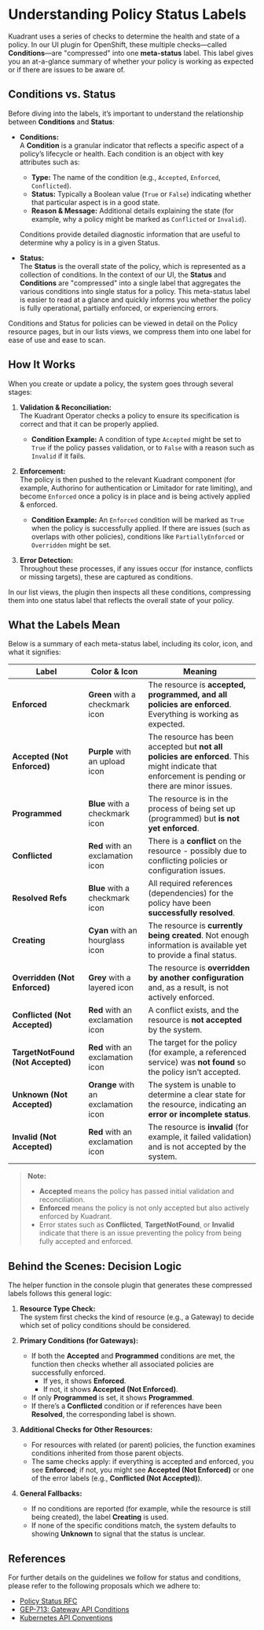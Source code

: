 # Understanding Policy Status Labels

Kuadrant uses a series of checks to determine the health and state of a policy. In our UI plugin for OpenShift, these multiple checks—called **Conditions**—are "compressed" into one **meta-status** label. This label gives you an at-a-glance summary of whether your policy is working as expected or if there are issues to be aware of.

## Conditions vs. Status

Before diving into the labels, it’s important to understand the relationship between **Conditions** and **Status**:

- **Conditions:**  
  A **Condition** is a granular indicator that reflects a specific aspect of a policy’s lifecycle or health. Each condition is an object with key attributes such as:
  - **Type:** The name of the condition (e.g., `Accepted`, `Enforced`, `Conflicted`).
  - **Status:** Typically a Boolean value (`True` or `False`) indicating whether that particular aspect is in a good state.
  - **Reason & Message:** Additional details explaining the state (for example, why a policy might be marked as `Conflicted` or `Invalid`).

  Conditions provide detailed diagnostic information that are useful to determine why a policy is in a given Status.

- **Status:**  
  The **Status** is the overall state of the policy, which is represented as a collection of conditions. In the context of our UI, the **Status** and **Conditions** are "compressed" into a single label that aggregates the various conditions into single status for a policy. This meta-status label is easier to read at a glance and quickly informs you whether the policy is fully operational, partially enforced, or experiencing errors.

Conditions and Status for policies can be viewed in detail on the Policy resource pages, but in our lists views, we compress them into one label for ease of use and ease to scan.

## How It Works

When you create or update a policy, the system goes through several stages:

1. **Validation & Reconciliation:**  
   The Kuadrant Operator checks a policy to ensure its specification is correct and that it can be properly applied.  
   - **Condition Example:** A condition of type `Accepted` might be set to `True` if the policy passes validation, or to `False` with a reason such as `Invalid` if it fails.

2. **Enforcement:**  
   The policy is then pushed to the relevant Kuadrant component (for example, Authorino for authentication or Limitador for rate limiting), and become `Enforced` once a policy is in place and is being actively applied & enforced.
   - **Condition Example:** An `Enforced` condition will be marked as `True` when the policy is successfully applied. If there are issues (such as overlaps with other policies), conditions like `PartiallyEnforced` or `Overridden` might be set.

3. **Error Detection:**  
   Throughout these processes, if any issues occur (for instance, conflicts or missing targets), these are captured as conditions.
   
In our list views, the plugin then inspects all these conditions, compressing them into one status label that reflects the overall state of your policy.

## What the Labels Mean

Below is a summary of each meta-status label, including its color, icon, and what it signifies:

| **Label**                        | **Color & Icon**                           | **Meaning**                                                                                                            |
|----------------------------------|--------------------------------------------|------------------------------------------------------------------------------------------------------------------------|
| **Enforced**                     | **Green** with a checkmark icon            | The resource is **accepted, programmed, and all policies are enforced**. Everything is working as expected.            |
| **Accepted (Not Enforced)**      | **Purple** with an upload icon             | The resource has been accepted but **not all policies are enforced**. This might indicate that enforcement is pending or there are minor issues. |
| **Programmed**                   | **Blue** with a checkmark icon             | The resource is in the process of being set up (programmed) but **is not yet enforced**.               |
| **Conflicted**                   | **Red** with an exclamation icon           | There is a **conflict** on the resource - possibly due to conflicting policies or configuration issues.                   |
| **Resolved Refs**                | **Blue** with a checkmark icon             | All required references (dependencies) for the policy have been **successfully resolved**.                              |
| **Creating**                     | **Cyan** with an hourglass icon            | The resource is **currently being created**. Not enough information is available yet to provide a final status.          |
| **Overridden (Not Enforced)**    | **Grey** with a layered icon               | The resource is **overridden by another configuration** and, as a result, is not actively enforced.                     |
| **Conflicted (Not Accepted)**    | **Red** with an exclamation icon           | A conflict exists, and the resource is **not accepted** by the system.                                                 |
| **TargetNotFound (Not Accepted)**| **Red** with an exclamation icon           | The target for the policy (for example, a referenced service) was **not found** so the policy isn’t accepted.             |
| **Unknown (Not Accepted)**       | **Orange** with an exclamation icon        | The system is unable to determine a clear state for the resource, indicating an **error or incomplete status**.          |
| **Invalid (Not Accepted)**       | **Red** with an exclamation icon           | The resource is **invalid** (for example, it failed validation) and is not accepted by the system.                       |

> **Note:**  
> - **Accepted** means the policy has passed initial validation and reconciliation.  
> - **Enforced** means the policy is not only accepted but also actively enforced by Kuadrant.  
> - Error states such as **Conflicted**, **TargetNotFound**, or **Invalid** indicate that there is an issue preventing the policy from being fully accepted and enforced.

## Behind the Scenes: Decision Logic

The helper function in the console plugin that generates these compressed labels follows this general logic:

1. **Resource Type Check:**  
   The system first checks the kind of resource (e.g., a Gateway) to decide which set of policy conditions should be considered.

2. **Primary Conditions (for Gateways):**  
   - If both the **Accepted** and **Programmed** conditions are met, the function then checks whether all associated policies are successfully enforced.  
     - If yes, it shows **Enforced**.
     - If not, it shows **Accepted (Not Enforced)**.
   - If only **Programmed** is set, it shows **Programmed**.
   - If there’s a **Conflicted** condition or if references have been **Resolved**, the corresponding label is shown.

3. **Additional Checks for Other Resources:**  
   - For resources with related (or parent) policies, the function examines conditions inherited from those parent objects.
   - The same checks apply: if everything is accepted and enforced, you see **Enforced**; if not, you might see **Accepted (Not Enforced)** or one of the error labels (e.g., **Conflicted (Not Accepted)**).

4. **General Fallbacks:**  
   - If no conditions are reported (for example, while the resource is still being created), the label **Creating** is used.
   - If none of the specific conditions match, the system defaults to showing **Unknown** to signal that the status is unclear.

## References

For further details on the guidelines we follow for status and conditions, please refer to the following proposals which we adhere to:

- [Policy Status RFC](https://github.com/Kuadrant/architecture/pull/9)
- [GEP-713: Gateway API Conditions](https://gateway-api.sigs.k8s.io/geps/gep-713/#conditions)
- [Kubernetes API Conventions](https://github.com/kubernetes/community/blob/master/contributors/devel/sig-architecture/api-conventions.md#spec-and-status)
